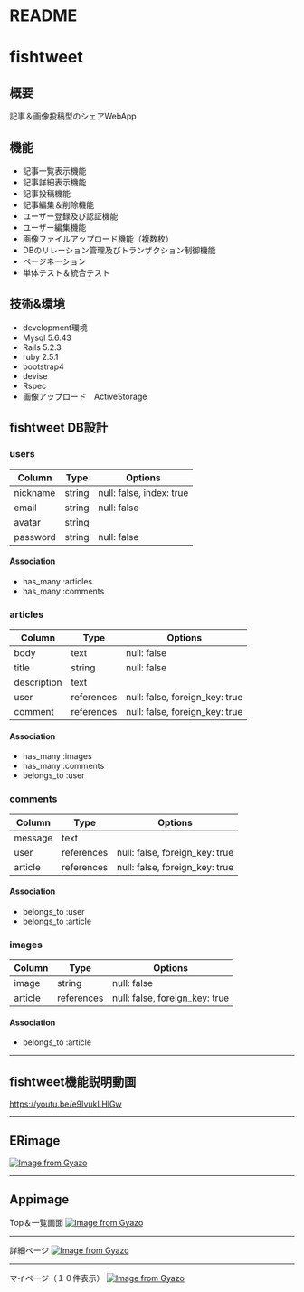 # README

# fishtweet

## 概要
記事＆画像投稿型のシェアWebApp

## 機能
- 記事一覧表示機能
- 記事詳細表示機能
- 記事投稿機能
- 記事編集＆削除機能
- ユーザー登録及び認証機能
- ユーザー編集機能
- 画像ファイルアップロード機能（複数枚）
- DBのリレーション管理及びトランザクション制御機能
- ページネーション 
- 単体テスト＆統合テスト

## 技術&環境
- development環境
- Mysql 5.6.43 
- Rails 5.2.3
- ruby  2.5.1
- bootstrap4
- devise
- Rspec
- 画像アップロード　ActiveStorage

## fishtweet DB設計

### users
|Column|Type|Options|
|------|-----|------|
|nickname|string|null: false, index: true|
|email|string|null: false|
|avatar|string||
|password|string|null: false|
#### Association
- has_many :articles
- has_many :comments

### articles
|Column|Type|Options|
|------|-----|------|
|body|text|null: false|
|title|string|null: false|
|description|text||
|user|references|null: false, foreign_key: true|
|comment|references|null: false, foreign_key: true|
#### Association
- has_many :images
- has_many :comments
- belongs_to :user

### comments
|Column|Type|Options|
|------|-----|------|
|message|text||
|user|references|null: false, foreign_key: true|
|article|references|null: false, foreign_key: true|
#### Association
- belongs_to :user
- belongs_to :article

### images
|Column|Type|Options|
|------|-----|------|
|image|string|null: false|
|article|references|null: false, foreign_key: true|
#### Association
- belongs_to :article

***

## fishtweet機能説明動画
https://youtu.be/e9IvukLHlGw
***

## ERimage
[![Image from Gyazo](https://i.gyazo.com/7a2d598451f897ad6d9d5624c434b83e.png)](https://gyazo.com/7a2d598451f897ad6d9d5624c434b83e)
***

## Appimage
Top＆一覧画面
[![Image from Gyazo](https://i.gyazo.com/d400df08b035769b1e3aa455e73d33af.jpg)](https://gyazo.com/d400df08b035769b1e3aa455e73d33af)
***

詳細ページ
[![Image from Gyazo](https://i.gyazo.com/e21e767166dddda9493a7e180c251526.jpg)](https://gyazo.com/e21e767166dddda9493a7e180c251526)
***

マイページ（１０件表示）
[![Image from Gyazo](https://i.gyazo.com/5a5f50c2d21a3f3554a00598bf8dc977.jpg)](https://gyazo.com/5a5f50c2d21a3f3554a00598bf8dc977)

